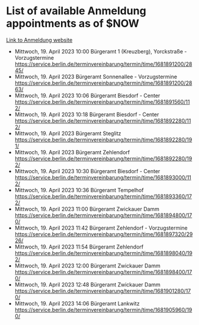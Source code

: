 # List of available Anmeldung appointments as of $NOW
[Link to Anmeldung website](https://service.berlin.de/terminvereinbarung/termin/tag.php?termin=1&anliegen[]=120686&dienstleisterlist=122210,122217,327316,122219,327312,122227,327314,122231,327346,122243,327348,122254,122252,329742,122260,329745,122262,329748,122271,327278,122273,327274,122277,327276,330436,122280,327294,122282,327290,122284,327292,122291,327270,122285,327266,122286,327264,122296,327268,150230,329760,122297,327286,122294,327284,122312,329763,122314,329775,122304,327330,122311,327334,122309,327332,317869,122281,327352,122279,329772,122283,122276,327324,122274,327326,122267,329766,122246,327318,122251,327320,122257,327322,122208,327298,122226,327300&herkunft=http%3A%2F%2Fservice.berlin.de%2Fdienstleistung%2F120686%2F)
- Mittwoch, 19. April 2023 10:00 Bürgeramt 1 (Kreuzberg), Yorckstraße - Vorzugstermine https://service.berlin.de/terminvereinbarung/termin/time/1681891200/2845/
- Mittwoch, 19. April 2023  Bürgeramt Sonnenallee - Vorzugstermine https://service.berlin.de/terminvereinbarung/termin/time/1681891200/2863/
- Mittwoch, 19. April 2023 10:06 Bürgeramt Biesdorf - Center https://service.berlin.de/terminvereinbarung/termin/time/1681891560/112/
- Mittwoch, 19. April 2023 10:18 Bürgeramt Biesdorf - Center https://service.berlin.de/terminvereinbarung/termin/time/1681892280/112/
- Mittwoch, 19. April 2023  Bürgeramt Steglitz https://service.berlin.de/terminvereinbarung/termin/time/1681892280/191/
- Mittwoch, 19. April 2023  Bürgeramt Zehlendorf https://service.berlin.de/terminvereinbarung/termin/time/1681892280/192/
- Mittwoch, 19. April 2023 10:30 Bürgeramt Biesdorf - Center https://service.berlin.de/terminvereinbarung/termin/time/1681893000/112/
- Mittwoch, 19. April 2023 10:36 Bürgeramt Tempelhof https://service.berlin.de/terminvereinbarung/termin/time/1681893360/172/
- Mittwoch, 19. April 2023 11:00 Bürgeramt Zwickauer Damm https://service.berlin.de/terminvereinbarung/termin/time/1681894800/170/
- Mittwoch, 19. April 2023 11:42 Bürgeramt Zehlendorf - Vorzugstermine https://service.berlin.de/terminvereinbarung/termin/time/1681897320/2926/
- Mittwoch, 19. April 2023 11:54 Bürgeramt Zehlendorf https://service.berlin.de/terminvereinbarung/termin/time/1681898040/192/
- Mittwoch, 19. April 2023 12:00 Bürgeramt Zwickauer Damm https://service.berlin.de/terminvereinbarung/termin/time/1681898400/170/
- Mittwoch, 19. April 2023 12:48 Bürgeramt Zwickauer Damm https://service.berlin.de/terminvereinbarung/termin/time/1681901280/170/
- Mittwoch, 19. April 2023 14:06 Bürgeramt Lankwitz https://service.berlin.de/terminvereinbarung/termin/time/1681905960/190/

